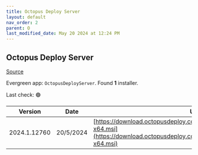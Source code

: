 ```yaml
---
title: Octopus Deploy Server
layout: default
nav_order: 2
parent: O
last_modified_date: May 20 2024 at 12:24 PM
---
```


## Octopus Deploy Server

[Source](https://octopus.com/)

Evergreen app: `OctopusDeployServer`. Found **1** installer.

Last check: 🟢

| Version      | Date      | URI                                                                                                                                                |
| ------------ | --------- | -------------------------------------------------------------------------------------------------------------------------------------------------- |
| 2024.1.12760 | 20/5/2024 | [https://download.octopusdeploy.com/octopus/Octopus.2024.1.12760-x64.msi](https://download.octopusdeploy.com/octopus/Octopus.2024.1.12760-x64.msi) |
